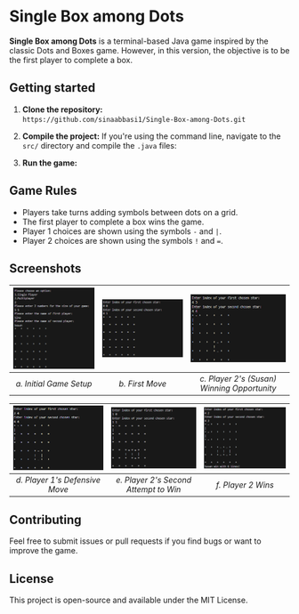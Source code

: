 # Single Box among Dots
**Single Box among Dots** is a terminal-based Java game inspired by the classic Dots and Boxes game. However, in this version, the objective is to be the first player to complete a box. 
 

## Getting started

1. **Clone the repository:** <br />
`https://github.com/sinaabbasi1/Single-Box-among-Dots.git`
2. **Compile the project:** If you're using the command line, navigate to the `src/` directory and compile the `.java` files: <br />

3. **Run the game:** <br />

## Game Rules

- Players take turns adding symbols between dots on a grid.
- The first player to complete a box wins the game.
- Player 1 choices are shown using the symbols `-` and `|`.
- Player 2 choices are shown using the symbols `!` and `=`.

## Screenshots

| ![Initial Game Setup](./screenshots/initial_game_setup.png) | ![First Move](./screenshots/first_move.png) | ![Player 2's (Susan) Winning Opportunity](./screenshots/player_2's_winning_oppurtunity.png) |
|:--:|:--:|:--:|
| *a. Initial Game Setup* | *b. First Move* | *c. Player 2's (Susan) Winning Opportunity* |

| ![Player 1's Defensive Move](./screenshots/player_1's_defensive_move.png) | ![Player 2's Second Attempt to Win](./screenshots/player_2's_second_attempt_to_win.png) | ![Player 2 Wins](./screenshots/player_2_wins.png) |
|:--:|:--:|:--:|
| *d. Player 1's Defensive Move* | *e. Player 2's Second Attempt to Win* | *f. Player 2 Wins* |

## Contributing

Feel free to submit issues or pull requests if you find bugs or want to improve the game.

## License

This project is open-source and available under the MIT License.

